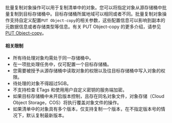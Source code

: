 批量复制对象操作可以用于复制清单中的对象。您可以将指定对象从源存储桶中批量复制到目标存储桶中。目标存储桶所属地域可以相同或者不同。批量复制对象操作支持自定义配置`PUT Object-copy`的相关参数，这些配置信息可以影响到副本的元数据信息或者存储类型等信息。有关 PUT Object-copy 的更多介绍，请参见 [PUT Object-copy](https://cloud.tencent.com/document/product/436/10881)。

#### 相关限制

- 所有待处理对象均需处于同一存储桶中。
- 在一项批处理任务中，仅可配置一个目标存储桶。
- 您需要被授予从源存储桶中读取对象的权限以及往目标存储桶中写入对象的权限。
- 待处理的对象不得超过5GB。
- 不支持检查 ETags 和使用用户自定义密钥的服务端加密。
- 如果目标存储桶中未开启版本控制，且存在同名对象文件，对象存储（Cloud Object Storage，COS）将执行覆盖对象文件的操作。
- 如果清单中的对象具有多个版本，仅支持复制一个版本，在不指定版本号的情况下，默认复制最新版本。

